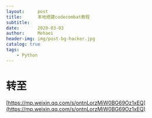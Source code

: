 ```yaml
---
layout:     post
title:      本地搭建codecombat教程
subtitle:   
date:       2020-03-03
author:     Mehaei
header-img: img/post-bg-hacker.jpg
catalog: true
tags:
    - Python
---
```

#  转至

[https://mp.weixin.qq.com/s/ontnLorzMiW0BG69Oz1xEQ](https://mp.weixin.qq.com/s/ontnLorzMiW0BG69Oz1xEQ)
